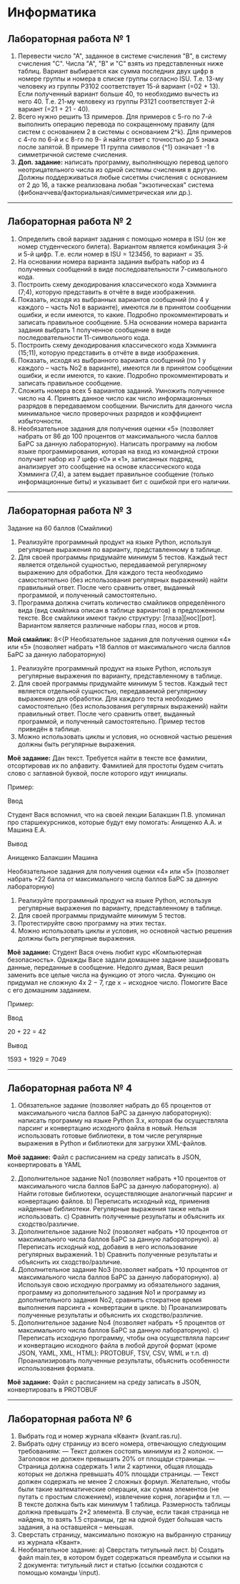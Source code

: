 # Информатика

## Лабораторная работа № 1
1. Перевести число "А", заданное в системе счисления "В", в систему
счисления "С". Числа "А", "В" и "С" взять из представленных ниже
таблиц. Вариант выбирается как сумма последних двух цифр в номере
группы и номера в списке группы согласно ISU. Т.е. 13-му человеку из
группы P3102 соответствует 15-й вариант (=02 + 13). Если полученный
вариант больше 40, то необходимо вычесть из него 40. Т.е. 21-му
человеку из группы P3121 соответствует 2-й вариант (=21 + 21 - 40).
2. Всего нужно решить 13 примеров. Для примеров с 5-го по 7-й выполнить
операцию перевода по сокращенному правилу (для систем с основанием
2 в системы с основанием 2^k). Для примеров с 4-го по 6-й и с 8-го по 9-
й найти ответ с точностью до 5 знака после запятой. В примере 11 группа
символов {^1} означает -1 в симметричной системе счисления.
3. **Доп. задание:** написать программу, выполняющую перевод целого 
неотрицательного числа из одной системы счисления в другую. Должны поддерживаться
любые сисетмы счисления с основанием от 2 до 16, а также реализована любая
"экзотическая" система (фибоначчева/факториальная/симметрическая или др.).

---
## Лабораторная работа № 2
1. Определить свой вариант задания с помощью номера в ISU (он же номер
студенческого билета). Вариантом является комбинация 3-й и 5-й цифр.
Т.е. если номер в ISU = 123456, то вариант = 35.
2. На основании номера варианта задания выбрать набор из 4 полученных
сообщений в виде последовательности 7-символьного кода.
3. Построить схему декодирования классического кода Хэмминга (7;4),
которую представить в отчёте в виде изображения.
4. Показать, исходя из выбранных вариантов сообщений (по 4 у каждого –
часть No1 в варианте), имеются ли в принятом сообщении ошибки, и если
имеются, то какие. Подробно прокомментировать и записать правильное
сообщение.
5.На основании номера варианта задания выбрать 1 полученное сообщение в
виде последовательности 11-символьного кода.
6. Построить схему декодирования классического кода Хэмминга (15;11),
которую представить в отчёте в виде изображения.
7. Показать, исходя из выбранного варианта сообщений (по 1 у каждого –
часть No2 в варианте), имеются ли в принятом сообщении ошибки, и если
имеются, то какие. Подробно прокомментировать и записать правильное
сообщение.
8. Сложить номера всех 5 вариантов заданий. Умножить полученное число
на 4. Принять данное число как число информационных разрядов в
передаваемом сообщении. Вычислить для данного числа минимальное
число проверочных разрядов и коэффициент избыточности.
9. Необязательное задания для получения оценки «5» (позволяет набрать от
86 до 100 процентов от максимального числа баллов БаРС за данную
лабораторную). Написать программу на любом языке программирования,
которая на вход из командной строки получает набор из 7 цифр «0» и «1»,
записанных подряд, анализирует это сообщение на основе классического
кода Хэмминга (7,4), а затем выдает правильное сообщение (только
информационные биты) и указывает бит с ошибкой при его наличии.

---
## Лабораторная работа № 3
Задание на 60 баллов (Смайлики)
1. Реализуйте программный продукт на языке Python, используя регулярные выражения по варианту,
представленному в таблице.
2. Для своей программы придумайте минимум 5 тестов. Каждый тест является отдельной сущностью,
передаваемой регулярному выражению для обработки. Для каждого теста необходимо
самостоятельно (без использования регулярных выражений) найти правильный ответ. После чего
сравнить ответ, выданный программой, и полученный самостоятельно.
3. Программа должна считать количество смайликов определённого вида (вид смайлика описан в
таблице вариантов) в предложенном тексте. Все смайлики имеют такую структуру:
[глаза][нос][рот].
Вариантом является различные наборы глаз, носов и ртов.

**Мой смайлик:** 8<{P
Необязательное задания для получения оценки «4» или «5» (позволяет набрать
+18 баллов от максимального числа баллов БаРС за данную лабораторную)
1. Реализуйте программный продукт на языке Python, используя регулярные выражения по варианту,
представленному в таблице.
2. Для своей программы придумайте минимум 5 тестов. Каждый тест является отдельной сущностью,
передаваемой регулярному выражению для обработки. Для каждого теста необходимо
самостоятельно (без использования регулярных выражений) найти правильный ответ. После чего
сравнить ответ, выданный программой, и полученный самостоятельно.
Пример тестов приведён в таблице.
3. Можно использовать циклы и условия, но основной частью решения должны быть регулярные
выражения.

**Моё задание:**
Дан текст. Требуется найти в тексте все фамилии, отсортировав их по алфавиту.
Фамилией для простоты будем считать слово с заглавной буквой, после которого идут
инициалы.

Пример:

Ввод

Студент Вася вспомнил, что на своей
лекции Балакшин П.В. упоминал про 
старшекурсников, которые будут ему 
помогать: Анищенко А.А. и Машина
Е.А.

Вывод

Анищенко
Балакшин
Машина

Необязательное задания для получения оценки «4» или «5» (позволяет набрать
+22 балла от максимального числа баллов БаРС за данную лабораторную)
1. Реализуйте программный продукт на языке Python, используя регулярные выражения по варианту,
представленному в таблице.
2. Для своей программы придумайте минимум 5 тестов.
3. Протестируйте свою программу на этих тестах.
4. Можно использовать циклы и условия, но основной частью решения должны быть регулярные
выражения.

**Моё задание:**
Студент Вася очень любит курс «Компьютерная безопасность». Однажды Васе
задали домашнее задание зашифровать данные, переданные в сообщение. Недолго
думая, Вася решил заменить все целые числа на функцию от этого числа. Функцию
он придумал не сложную 4x 2 − 7, где x − исходное число. Помогите Васе с его
домашним заданием.

Пример:

Ввод

20 + 22 = 42

Вывод

1593 + 1929 = 7049

---
## Лабораторная работа № 4
1. Обязательное задание (позволяет набрать до 65 процентов от
максимального числа баллов БаРС за данную лабораторную):
написать программу на языке Python 3.x, которая бы осуществляла
парсинг и конвертацию исходного файла в новый.
Нельзя использовать готовые библиотеки, в том числе регулярные
выражения в Python и библиотеки для загрузки XML-файлов.

**Моё задание:**
Файл с расписанием на среду записать в JSON, конвертировать в YAML

2. Дополнительное задание No1 (позволяет набрать +10 процентов от
максимального числа баллов БаРС за данную лабораторную).
a) Найти готовые библиотеки, осуществляющие аналогичный
парсинг и конвертацию файлов.
b) Переписать
 исходный
 код,
 применив
 найденные
библиотеки. Регулярные выражения также нельзя
использовать.
c) Сравнить полученные результаты и объяснить их
сходство/различие.
3. Дополнительное задание No2 (позволяет набрать +10 процентов от
максимального числа баллов БаРС за данную лабораторную).
a) Переписать исходный код, добавив в него использование
регулярных выражений.
1
b) Сравнить полученные результаты и объяснить их
сходство/различие.
4. Дополнительное задание No3 (позволяет набрать +10 процентов от
максимального числа баллов БаРС за данную лабораторную).
a) Используя свою исходную программу из обязательного
задания, программу из дополнительного задания No1 и
программу из дополнительного задания No2, сравнить
стократное время выполнения парсинга + конвертации в
цикле.
b) Проанализировать полученные результаты и объяснить их
сходство/различие.
5. Дополнительное задание No4 (позволяет набрать +5 процентов от
максимального числа баллов БаРС за данную лабораторную).
c) Переписать исходную программу, чтобы она осуществляла
парсинг и конвертацию исходного файла в любой другой
формат (кроме JSON, YAML, XML, HTML): PROTOBUF,
TSV, CSV, WML и т.п.
d) Проанализировать полученные результаты, объяснить
особенности использования формата.

**Моё задание:**
Файл с расписанием на среду записать в JSON, конвертировать в PROTOBUF

---
## Лабораторная работа № 6
1.  Выбрать год и номер журнала «Квант» (kvant.ras.ru).
2. Выбрать одну страницу из всего номера, отвечающую следующим требованиям:
— Текст должен состоять минимум из 2 колонок.
— Заголовок не должен превышать 20% от площади страницы.
— Страница должна содержать 1 или 2 картинки, общая площадь которых
не должна превышать 40% площади страницы.
— Текст должен содержать не менее 2 сложных формул. Желательно, чтобы
были такие математические операции, как сумма элементов (не путать с
простым сложением), извлечение корня, логарифм и т.п.
— В тексте должна быть как минимум 1 таблица. Размерность таблицы
должна превышать 2*2 элемента.
В случае, если такая страница не найдена, то взять 1.5 страницы, где на одной
будет бо́льшая часть задания, а на оставшейся – меньшая.
3. Сверстать страницу, максимально похожую на выбранную страницу из журнала
«Квант».
4. Необязательное задание: 
a) Сверстать титульный лист.
b) Создать файл main.tex, в котором будет содержаться преамбула и ссылки на 2
документа: титульный лист и статью (ссылки создаются с помощью команды
\input).